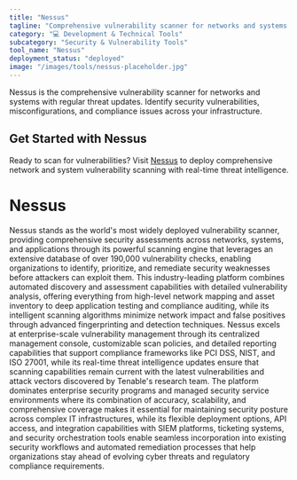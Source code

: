 ```yaml
---
title: "Nessus"
tagline: "Comprehensive vulnerability scanner for networks and systems with regular threat updates"
category: "💻 Development & Technical Tools"
subcategory: "Security & Vulnerability Tools"
tool_name: "Nessus"
deployment_status: "deployed"
image: "/images/tools/nessus-placeholder.jpg"
---
```

Nessus is the comprehensive vulnerability scanner for networks and systems with regular threat updates. Identify security vulnerabilities, misconfigurations, and compliance issues across your infrastructure.

## Get Started with Nessus

Ready to scan for vulnerabilities? Visit [Nessus](https://www.tenable.com/products/nessus) to deploy comprehensive network and system vulnerability scanning with real-time threat intelligence.

# Nessus

Nessus stands as the world's most widely deployed vulnerability scanner, providing comprehensive security assessments across networks, systems, and applications through its powerful scanning engine that leverages an extensive database of over 190,000 vulnerability checks, enabling organizations to identify, prioritize, and remediate security weaknesses before attackers can exploit them. This industry-leading platform combines automated discovery and assessment capabilities with detailed vulnerability analysis, offering everything from high-level network mapping and asset inventory to deep application testing and compliance auditing, while its intelligent scanning algorithms minimize network impact and false positives through advanced fingerprinting and detection techniques. Nessus excels at enterprise-scale vulnerability management through its centralized management console, customizable scan policies, and detailed reporting capabilities that support compliance frameworks like PCI DSS, NIST, and ISO 27001, while its real-time threat intelligence updates ensure that scanning capabilities remain current with the latest vulnerabilities and attack vectors discovered by Tenable's research team. The platform dominates enterprise security programs and managed security service environments where its combination of accuracy, scalability, and comprehensive coverage makes it essential for maintaining security posture across complex IT infrastructures, while its flexible deployment options, API access, and integration capabilities with SIEM platforms, ticketing systems, and security orchestration tools enable seamless incorporation into existing security workflows and automated remediation processes that help organizations stay ahead of evolving cyber threats and regulatory compliance requirements.